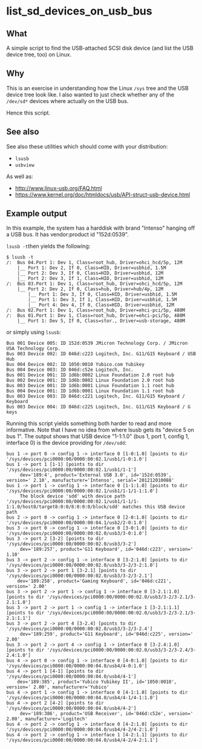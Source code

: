 list_sd_devices_on_usb_bus
==========================

What
----

A simple script to find the USB-attached SCSI disk device (and list the USB device tree, too) on Linux.

Why
---

This is an exercise in understanding how the Linux `/sys` tree and the USB device tree look like. I also
wanted to just check whether any of the `/dev/sd*` devices where actually on the USB bus. 

Hence this script. 

See also
--------

See also these utilities which should come with your distribution:

  * `lsusb`
  * `usbview`

As well as:

  * http://www.linux-usb.org/FAQ.html
  * https://www.kernel.org/doc/htmldocs/usb/API-struct-usb-device.html
  
Example output
--------------

In this example, the system has a harddisk with brand "Intenso" hanging off a USB bus. It has vendor:product id "152d:0539".

`lsusb -t`then yields the following:

    $ lsusb -t
    /:  Bus 04.Port 1: Dev 1, Class=root_hub, Driver=ohci_hcd/5p, 12M
        |__ Port 1: Dev 2, If 0, Class=HID, Driver=usbhid, 1.5M
        |__ Port 2: Dev 3, If 0, Class=HID, Driver=usbhid, 12M
        |__ Port 2: Dev 3, If 1, Class=HID, Driver=usbhid, 12M
    /:  Bus 03.Port 1: Dev 1, Class=root_hub, Driver=ohci_hcd/5p, 12M
        |__ Port 2: Dev 2, If 0, Class=hub, Driver=hub/4p, 12M
            |__ Port 1: Dev 3, If 0, Class=HID, Driver=usbhid, 1.5M
            |__ Port 1: Dev 3, If 1, Class=HID, Driver=usbhid, 1.5M
            |__ Port 4: Dev 4, If 0, Class=HID, Driver=usbhid, 12M
    /:  Bus 02.Port 1: Dev 1, Class=root_hub, Driver=ehci-pci/5p, 480M
    /:  Bus 01.Port 1: Dev 1, Class=root_hub, Driver=ehci-pci/5p, 480M
        |__ Port 1: Dev 5, If 0, Class=stor., Driver=usb-storage, 480M

or simply using `lsusb`:

    Bus 001 Device 005: ID 152d:0539 JMicron Technology Corp. / JMicron USA Technology Corp. 
    Bus 003 Device 002: ID 046d:c223 Logitech, Inc. G11/G15 Keyboard / USB Hub
    Bus 004 Device 002: ID 1050:0010 Yubico.com Yubikey
    Bus 004 Device 003: ID 046d:c52e Logitech, Inc. 
    Bus 001 Device 001: ID 1d6b:0002 Linux Foundation 2.0 root hub
    Bus 002 Device 001: ID 1d6b:0002 Linux Foundation 2.0 root hub
    Bus 003 Device 001: ID 1d6b:0001 Linux Foundation 1.1 root hub
    Bus 004 Device 001: ID 1d6b:0001 Linux Foundation 1.1 root hub
    Bus 003 Device 003: ID 046d:c221 Logitech, Inc. G11/G15 Keyboard / Keyboard
    Bus 003 Device 004: ID 046d:c225 Logitech, Inc. G11/G15 Keyboard / G keys

Running this script yields something both harder to read and more informative. Note that I have no idea from where lsusb 
gets its "device 5 on bus 1". The output shows that USB device "1-1:1.0" (bus 1, port 1, config 1, interface 0) is the
device providing for `/dev/sdd`:

    bus 1 -> port 0 -> config 1 -> interface 0 [1-0:1.0] [points to dir '/sys/devices/pci0000:00/0000:00:02.1/usb1/1-0:1.0']
    bus 1 -> port 1 [1-1] [points to dir '/sys/devices/pci0000:00/0000:00:02.1/usb1/1-1']
         dev='189:4', product='External USB 3.0', id='152d:0539', version=' 2.10', manufacturer='Intenso', serial='201212010088'
    bus 1 -> port 1 -> config 1 -> interface 0 [1-1:1.0] [points to dir '/sys/devices/pci0000:00/0000:00:02.1/usb1/1-1/1-1:1.0']
         The block device 'sdd' with device path '/sys/devices/pci0000:00/0000:00:02.1/usb1/1-1/1-1:1.0/host8/target8:0:0/8:0:0:0/block/sdd' matches this USB device path
    bus 2 -> port 0 -> config 1 -> interface 0 [2-0:1.0] [points to dir '/sys/devices/pci0000:00/0000:00:04.1/usb2/2-0:1.0']
    bus 3 -> port 0 -> config 1 -> interface 0 [3-0:1.0] [points to dir '/sys/devices/pci0000:00/0000:00:02.0/usb3/3-0:1.0']
    bus 3 -> port 2 [3-2] [points to dir '/sys/devices/pci0000:00/0000:00:02.0/usb3/3-2']
         dev='189:257', product='G11 Keyboard', id='046d:c223', version=' 1.10'
    bus 3 -> port 2 -> config 1 -> interface 0 [3-2:1.0] [points to dir '/sys/devices/pci0000:00/0000:00:02.0/usb3/3-2/3-2:1.0']
    bus 3 -> port 2 -> port 1 [3-2.1] [points to dir '/sys/devices/pci0000:00/0000:00:02.0/usb3/3-2/3-2.1']
        dev='189:258', product='Gaming Keyboard', id='046d:c221', version=' 2.00'
    bus 3 -> port 2 -> port 1 -> config 1 -> interface 0 [3-2.1:1.0] [points to dir '/sys/devices/pci0000:00/0000:00:02.0/usb3/3-2/3-2.1/3-2.1:1.0']
    bus 3 -> port 2 -> port 1 -> config 1 -> interface 1 [3-2.1:1.1] [points to dir '/sys/devices/pci0000:00/0000:00:02.0/usb3/3-2/3-2.1/3-2.1:1.1']
    bus 3 -> port 2 -> port 4 [3-2.4] [points to dir '/sys/devices/pci0000:00/0000:00:02.0/usb3/3-2/3-2.4']
         dev='189:259', product='G11 Keyboard', id='046d:c225', version=' 2.00'
    bus 3 -> port 2 -> port 4 -> config 1 -> interface 0 [3-2.4:1.0] [points to dir '/sys/devices/pci0000:00/0000:00:02.0/usb3/3-2/3-2.4/3-2.4:1.0']
    bus 4 -> port 0 -> config 1 -> interface 0 [4-0:1.0] [points to dir '/sys/devices/pci0000:00/0000:00:04.0/usb4/4-0:1.0']
    bus 4 -> port 1 [4-1] [points to dir '/sys/devices/pci0000:00/0000:00:04.0/usb4/4-1']
        dev='189:385', product='Yubico Yubikey II', id='1050:0010', version=' 2.00', manufacturer='Yubico'
    bus 4 -> port 1 -> config 1 -> interface 0 [4-1:1.0] [points to dir '/sys/devices/pci0000:00/0000:00:04.0/usb4/4-1/4-1:1.0']
    bus 4 -> port 2 [4-2] [points to dir '/sys/devices/pci0000:00/0000:00:04.0/usb4/4-2']
         dev='189:386', product='USB Receiver', id='046d:c52e', version=' 2.00', manufacturer='Logitech'
    bus 4 -> port 2 -> config 1 -> interface 0 [4-2:1.0] [points to dir '/sys/devices/pci0000:00/0000:00:04.0/usb4/4-2/4-2:1.0']
    bus 4 -> port 2 -> config 1 -> interface 1 [4-2:1.1] [points to dir '/sys/devices/pci0000:00/0000:00:04.0/usb4/4-2/4-2:1.1']

